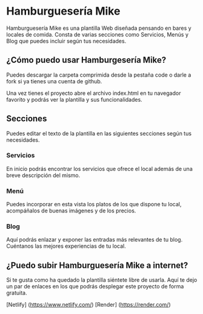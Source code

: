 # Hamburguesería Mike

Hamburguesería Mike es una plantilla Web diseñada pensando en bares y locales de comida. Consta de varias secciones como Servicios, Menús y Blog que puedes incluir según tus necesidades.

## ¿Cómo puedo usar Hamburgesería Mike?

Puedes descargar la carpeta comprimida desde la pestaña code o darle a fork si ya tienes una cuenta de github.

Una vez tienes el proyecto abre el archivo index.html en tu navegador favorito y podrás ver la plantilla y sus funcionalidades.

## Secciones
Puedes editar el texto de la plantilla en las siguientes secciones según tus necesidades.

### Servicios
En inicio podrás encontrar los servicios que ofrece el local además de una breve descripción del mismo. 

### Menú 
Puedes incorporar en esta vista los platos de los que dispone tu local, acompáñalos de buenas imágenes y de los precios.

### Blog 
Aquí podrás enlazar y exponer las entradas más relevantes de tu blog. Cuéntanos las mejores experiencias de tu local.

## ¿Puedo subir Hamburguesería Mike a internet?
Si te gusta como ha quedado la plantilla siéntete libre de usarla.
Aquí te dejo un par de enlaces en los que podrás desplegar este proyecto de forma gratuita.

[Netlify] (https://www.netlify.com/)
[Render] (https://render.com/)

